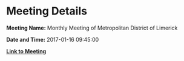 # Meeting Details

**Meeting Name:** Monthly Meeting of Metropolitan District of Limerick

**Date and Time:** 2017-01-16 09:45:00

**[Link to Meeting](https://www.limerick.ie/council/whats-on/monthly-meeting-metropolitan-district-limerick-3)**
